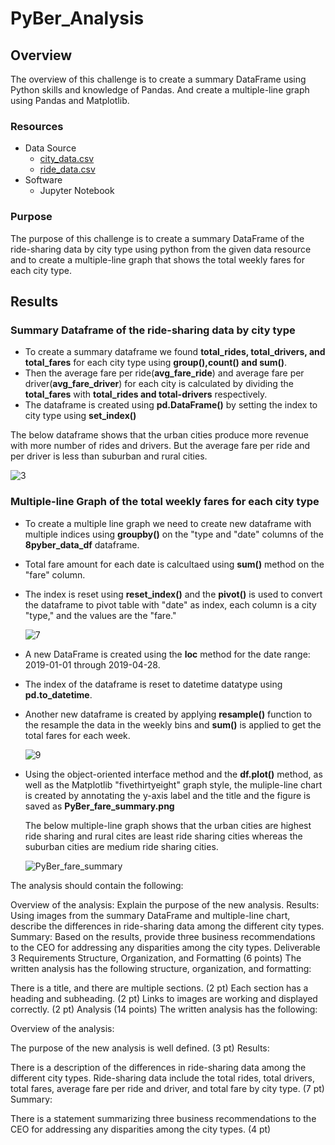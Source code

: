 # PyBer_Analysis
## Overview

The overview of this challenge is to create a summary DataFrame using Python skills and knowledge of Pandas. And create a multiple-line graph using Pandas and Matplotlib.

### Resources

- Data Source
  - [city_data.csv](https://github.com/tkiruthika/PyBer_Analysis/files/7965546/city_data.csv)
  - [ride_data.csv](https://github.com/tkiruthika/PyBer_Analysis/files/7965545/ride_data.csv)
- Software
  - Jupyter Notebook

### Purpose

The purpose of this challenge is to create a summary DataFrame of the ride-sharing data by city type using python from the given data resource and to create a multiple-line graph that shows the total weekly fares for each city type.

## Results

### Summary Dataframe of the ride-sharing data by city type

- To create a summary dataframe we found **total_rides, total_drivers, and total_fares** for each city type using **group(),count() and sum()**.
- Then the average fare per ride(**avg_fare_ride**) and average fare per driver(**avg_fare_driver**) for each city is calculated by dividing the **total_fares** with **total_rides and total-drivers** respectively.
- The dataframe is created using **pd.DataFrame()** by setting the index to city type using **set_index()**

The below dataframe shows that the urban cities produce more revenue with more number of rides and drivers. But the average fare per ride and per driver is less than suburban and rural cities.

  ![3](https://user-images.githubusercontent.com/95719819/151692908-cb62b28c-e369-4b91-8c4a-35ea1ad37d81.PNG)


### Multiple-line Graph of the total weekly fares for each city type

- To create a multiple line graph we need to create new dataframe with multiple indices using **groupby()** on the "type and "date" columns of the **8pyber_data_df** dataframe.
- Total fare amount for each date is calcultaed using **sum()** method on the "fare" column.
- The index is reset using **reset_index()** and the **pivot()** is used to convert the dataframe to pivot table with "date" as index, each column is a city "type," and the values are the "fare."

    ![7](https://user-images.githubusercontent.com/95719819/151693299-9d7d6e2c-d82e-484f-a712-445e19aab2c4.PNG)
- A new DataFrame is created using the **loc** method for the date range: 2019-01-01 through 2019-04-28.
- The index of the dataframe is reset to datetime datatype using **pd.to_datetime**.
- Another new dataframe is created by applying **resample()** function to the resample the data in the weekly bins and **sum()** is applied to get the total fares for each week.
  
  ![9](https://user-images.githubusercontent.com/95719819/151693559-fa106eaa-a91b-48d4-b178-8ab70a27ec0a.PNG)

- Using the object-oriented interface method and the **df.plot()** method, as well as the Matplotlib "fivethirtyeight" graph style, the muliple-line chart is created by annotating the y-axis label and the title and the figure is saved as **PyBer_fare_summary.png**

  The below multiple-line graph shows that the urban cities are highest ride sharing and rural cites are least ride sharing cities whereas the suburban cities are medium ride sharing cities.

  ![PyBer_fare_summary](https://user-images.githubusercontent.com/95719819/151693731-ae752542-21fb-4e2f-bccb-f224167936b5.png)




The analysis should contain the following:

Overview of the analysis: Explain the purpose of the new analysis.
Results: Using images from the summary DataFrame and multiple-line chart, describe the differences in ride-sharing data among the different city types.
Summary: Based on the results, provide three business recommendations to the CEO for addressing any disparities among the city types.
Deliverable 3 Requirements
Structure, Organization, and Formatting (6 points)
The written analysis has the following structure, organization, and formatting:

There is a title, and there are multiple sections. (2 pt)
Each section has a heading and subheading. (2 pt)
Links to images are working and displayed correctly. (2 pt)
Analysis (14 points)
The written analysis has the following:

Overview of the analysis:

The purpose of the new analysis is well defined. (3 pt)
Results:

There is a description of the differences in ride-sharing data among the different city types. Ride-sharing data include the total rides, total drivers, total fares, average fare per ride and driver, and total fare by city type. (7 pt)
Summary:

There is a statement summarizing three business recommendations to the CEO for addressing any disparities among the city types. (4 pt)
